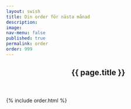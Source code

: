 ```yaml
---
layout: swish
title: Din order för nästa månad
description: 
image: 
nav-menu: false
published: true
permalink: order
order: 999
---
```


<div id="main">
	<section class="major">
		<div class="inner">
			<header class="major">
				<h1>{{ page.title }}</h1>
			</header>
			{% include order.html %}
		</div>
	</section>
</div>
